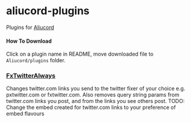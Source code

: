 # aliucord-plugins
Plugins for [Aliucord](https://github.com/Aliucord)

#### How To Download
Click on a plugin name in README, move downloaded file to `Aliucord/plugins` folder.

### [FxTwitterAlways](https://github.com/tonka-92/aliucord-plugins/blob/builds/FxTwitterAlways.zip)
Changes twitter.com links you send to the twitter fixer of your choice e.g. pxtwitter.com or fxtwitter.com.
Also removes query string params from twitter.com links you post, and from the links you see others post.
TODO: Change the embed created for twitter.com links to your preference of embed flavours
